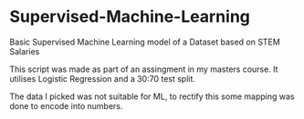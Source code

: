 # Supervised-Machine-Learning
Basic Supervised Machine Learning model of a Dataset based on STEM Salaries

This script was made as part of an assingment in my masters course. It utilises Logistic Regression and a 30:70 test split.

The data I picked was not suitable for ML, to rectify this some mapping was done to encode into numbers.
